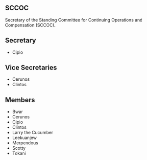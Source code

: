## SCCOC

Secretary of the Standing Committee for Continuing Operations and Compensation (SCCOC).

## Secretary
- Cipio

## Vice Secretaries
- Cerunos
- Clintos

## Members
- Bwar
- Cerunos
- Cipio
- Clintos
- Larry the Cucumber
- Leekuanjew
- Merpendous
- Scotty
- Tokani

